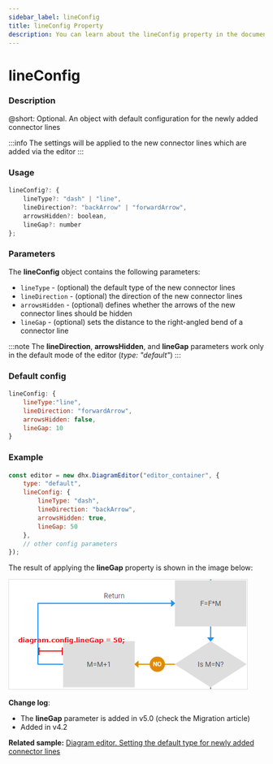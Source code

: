 ```yaml
---
sidebar_label: lineConfig
title: lineConfig Property
description: You can learn about the lineConfig property in the documentation of the DHTMLX JavaScript Diagram library. Browse developer guides and API reference, try out code examples and live demos, and download a free 30-day evaluation version of DHTMLX Diagram.
---
```


# lineConfig

### Description

@short: Optional. An object with default configuration for the newly added connector lines 

:::info
The settings will be applied to the new connector lines which are added via the editor
:::

### Usage

~~~js
lineConfig?: {
    lineType?: "dash" | "line",
    lineDirection?: "backArrow" | "forwardArrow",
    arrowsHidden?: boolean,
    lineGap?: number
};
~~~

### Parameters

The **lineConfig** object contains the following parameters:

- `lineType` - (optional) the default type of the new connector lines
- `lineDirection` - (optional) the direction of the new connector lines
- `arrowsHidden` - (optional) defines whether the arrows of the new connector lines should be hidden
- `lineGap` - (optional) sets the distance to the right-angled bend of a connector line

:::note
The **lineDirection**, **arrowsHidden**, and **lineGap** parameters work only in the default mode of the editor (*type: "default"*)
:::

### Default config

~~~js
lineConfig: {
    lineType:"line",
    lineDirection: "forwardArrow",
    arrowsHidden: false,
    lineGap: 10
}
~~~

### Example

~~~js {2-7}
const editor = new dhx.DiagramEditor("editor_container", {
    type: "default",
    lineConfig: {
        lineType: "dash",
        lineDirection: "backArrow",
        arrowsHidden: true,
        lineGap: 50
    },
    // other config parameters
});
~~~

The result of applying the **lineGap** property is shown in the image below:

![](../../assets/linegap_config.png)

**Change log**: 

- The **lineGap** parameter is added in v5.0 (check the Migration article)
- Added in v4.2

**Related sample:** [Diagram editor. Setting the default type for newly added connector lines](https://snippet.dhtmlx.com/22abzn5m)